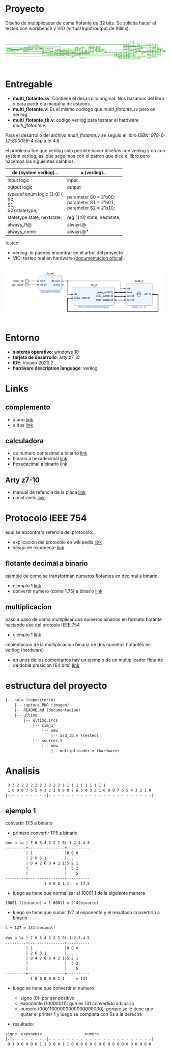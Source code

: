 # Proyecto
Diseño de multiplicador de coma flotante de 32 bits. Se solicita hacer el testeo con workbench y VIO (virtual input/output de Xilinx).

![](captura.png)
# Entregable
- __multi_flotante.sv__: Contiene el desarrollo original. Nos basamos del libro x para partir dla maquina de estaoos
- __multi_flotante.v__: Es el mismo codiogo que _multi_flotante.sv_ pero en verilog. 
- __multi_flotante_tb.v__: codigo verilog para testear el hardware _multi_flotante.v_.

Para el desarrollo del archivo _multi_flotante.v_ se seguio el libro _ISBN: 978-0-12-800056-4_ capitulo 4.6.

el problema fue que verilog solo permite hacer diseños con verilog y no con system verilog, asi que seguimos con el patron que dice el libro pero hacemos los siguientes cambios:

 de (system verilog)... | a (verilog)... 
| - | -
input logic | input
output logic | output
typedef enum logic [1:0] {<br/>S0,<br/> S1,<br/> S2} statetype; | parameter S0 = 2'b00;<br/>parameter S1 = 2'b01;<br/>parameter S2 = 2'b10;<br/>
statetype state, nextstate; | reg [1:0] state, nextstate;
always_ff@ | always@ 
always_comb | always@*


testeo: 

- verilog: lo puedes encontrar en el arbol del proyecto
- VIO: testeo real en hardware ([documentacion oficial](https://www.xilinx.com/products/intellectual-property/vio.html#Documentation)).

![](vio.png)
# Entorno
- __sistema operativo__: windows 10
- __tarjeta de desarrollo__: arty z7 10
- __IDE__: Vivado 2020.2
- __hardware description language__: verilog
# Links
## complemento 
- a uno [link](https://es.wikipedia.org/wiki/Complemento_a_uno)
- a dos [link](https://es.wikipedia.org/wiki/Complemento_a_dos)
## calculadora
- de numero centesimal a binario [link](https://www.rapidtables.org/convert/number/decimal-to-binary.html)
- binario a hexadecimal [link](https://cual-es-mi-ip.online/herramientas/conversores-numericos/conversor-binario-a-hexadecimal/)
- hexadecimal a binario [link](https://cual-es-mi-ip.online/herramientas/conversores-numericos/conversor-hexadecimal-a-binario/)

## Arty z7-10
- manual de refencia de la placa [link](https://digilent.com/reference/programmable-logic/arty-z7/reference-manual)
- constraints [link](https://github.com/Digilent/digilent-xdc/blob/master/Arty-Z7-10-Master.xdc)
# Protocolo IEEE 754
aqui se encontrara refencia del protocolo:
- explicacion del protocolo en wikipedia [link](https://en.wikipedia.org/wiki/IEEE_754)
- sesgo de exponente [link](https://hmong.es/wiki/Exponent_bias)
## flotante decimal a binario
ejemplo de como se transforman numeros flotantes en decimal a binario:
- ejemplo 1 [link](https://www.youtube.com/watch?v=27JjUa-eu_E)
- convertir numero (como 1.75) a binario [link](https://www.youtube.com/watch?v=HcjXH9WGmAU)
## multiplicacion
paso a paso de como multiplicar dos numeros binarios en formato flotante haciendo uso del protoolo IEEE 754 
- ejemplo 1 [link](https://www.youtube.com/watch?v=RuKkePyo9zk)

implentacion de la multiplicacion binaria de dos numetos flotantes en verilog (hardware)
- en unos de los comentarios hay un ejemplo de un multiplicador flotante de doble presicion (64 bits) [link](https://www.quora.com/What-is-the-verilog-code-for-floating-point-multiplier)

# estructura del proyecto 
```
|-- hola (repositorio)
    |-- captura.PNG (imagen)
    |-- README.md (documentacion)
    |-- ultimo
        |-- ultimo.srcs
            |-- sim_1
                |-- new
                    |-- asd_tb.v (testeo)
            |-- sources_1
                |-- new
                    |-- multiplicador.v (hardware)
```
# Analisis
```
 3 3 2 2 2 2 2 2 2 2 2 2 1 1 1 1 1 1 1 1 1 1
 1 0 9 8 7 6 5 4 3 2 1 0 9 8 7 6 5 4 3 2 1 0 9 8 7 6 5 4 3 2 1 0
|-|- - - - - - - -|- - - - - - - - - - - - - - - - - - - - - - -|
```
## ejemplo 1
convertir 17.5 a binario
- primero convertir 17.5 a binario
```
dos a la | 7 6 5 4 3 2 1 0|-1-2-3-4-5
---------+----------------+----------
         | 1              |0 0 0
         | 2 6 3 1        |. . .
         | 8 4 2 6 8 4 2 1|5 2 1
         |                |  5 2
         |                |    5
---------+----------------+----------         
                 1 0 0 0 1.1   = 17.5
```
- luego se tiene que normalizar el 10001.1 de la siguiente manera

```
10001.1(binario) = 1.00011 x 2^4(binario)
```
- luego se tiene que sumar 127 al exponente y el resultado convertirlo a binario
```
4 + 127 = 131(decimal)

dos a la | 7 6 5 4 3 2 1 0|-1-2-3-4-5
---------+----------------+----------
         | 1              |0 0 0
         | 2 6 3 1        |. . .
         | 8 4 2 6 8 4 2 1|5 2 1
         |                |  5 2
         |                |    5
---------+----------------+----------         
           1 0 0 0 0 0 1 1     = 131
```
- luego se tiene que convertir el numero 
  - signo (0): por ser positivo
  - exponente (10000011): que es 131 convertido a binario
  - numero (00011000000000000000000): porque se le tiene que quitar el primer 1 y luego se completa con 0s a la derecha
  
- resultado:
```
signo  exponente                   numero
|-|- - - - - - - -|- - - - - - - - - - - - - - - - - - - - - - -|
 0 1 0 0 0 0 0 1 1 0 0 0 1 1 0 0 0 0 0 0 0 0 0 0 0 0 0 0 0 0 0 0
```

